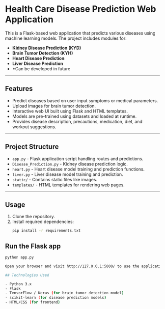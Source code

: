# Health Care Disease Prediction Web Application

This is a Flask-based web application that predicts various diseases using machine learning models. The project includes modules for:

- **Kidney Disease Prediction (KYD)**
- **Brain Tumor Detection (KYH)**
- **Heart Disease Prediction**
- **Liver Disease Prediction**
- *Can be developed in future

---

## Features

- Predict diseases based on user input symptoms or medical parameters.
- Upload images for brain tumor detection.
- Interactive web UI built using Flask and HTML templates.
- Models are pre-trained using datasets and loaded at runtime.
- Provides disease description, precautions, medication, diet, and workout suggestions.

---

## Project Structure

- `app.py` - Flask application script handling routes and predictions.
- `Disease_Prediction.py` - Kidney disease prediction logic.
- `heart.py` - Heart disease model training and prediction functions.
- `liver.py` - Liver disease model training and prediction.
- `static/` - Contains static files like images.
- `templates/` - HTML templates for rendering web pages.

---

## Usage

1. Clone the repository.
2. Install required dependencies:
   ```bash
   pip install -r requirements.txt

## Run the Flask app

```bash
python app.py

Open your browser and visit http://127.0.0.1:5000/ to use the application.

## Technologies Used

- Python 3.x
- Flask
- TensorFlow / Keras (for brain tumor detection model)
- scikit-learn (for disease prediction models)
- HTML/CSS (for frontend)


